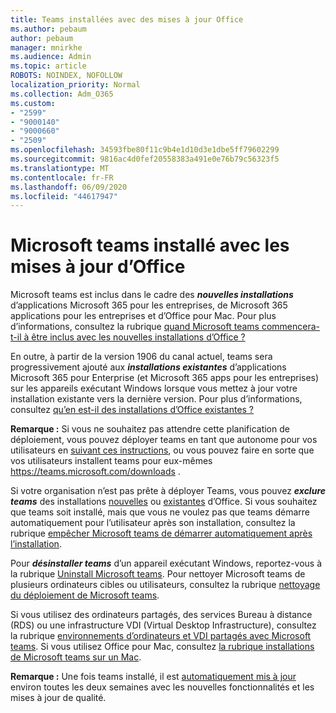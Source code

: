 ```yaml
---
title: Teams installées avec des mises à jour Office
ms.author: pebaum
author: pebaum
manager: mnirkhe
ms.audience: Admin
ms.topic: article
ROBOTS: NOINDEX, NOFOLLOW
localization_priority: Normal
ms.collection: Adm_O365
ms.custom:
- "2599"
- "9000140"
- "9000660"
- "2509"
ms.openlocfilehash: 34593fbe80f11c9b4e1d10d3e1dbe5ff79602299
ms.sourcegitcommit: 9816ac4d0fef20558383a491e0e76b79c56323f5
ms.translationtype: MT
ms.contentlocale: fr-FR
ms.lasthandoff: 06/09/2020
ms.locfileid: "44617947"
---
```

# <a name="microsoft-teams-installed-with-office-updates"></a>Microsoft teams installé avec les mises à jour d’Office

Microsoft teams est inclus dans le cadre des ***nouvelles installations*** d’applications Microsoft 365 pour les entreprises, de Microsoft 365 applications pour les entreprises et d’Office pour Mac. Pour plus d’informations, consultez la rubrique [quand Microsoft teams commencera-t-il à être inclus avec les nouvelles installations d’Office ?](https://docs.microsoft.com/deployoffice/teams-install#when-will-microsoft-teams-start-being-included-with-new-installations-of-microsoft-365-apps)

En outre, à partir de la version 1906 du canal actuel, teams sera progressivement ajouté aux ***installations existantes*** d’applications Microsoft 365 pour Enterprise (et Microsoft 365 apps pour les entreprises) sur les appareils exécutant Windows lorsque vous mettez à jour votre installation existante vers la dernière version. Pour plus d’informations, consultez [qu’en est-il des installations d’Office existantes ?](https://docs.microsoft.com/deployoffice/teams-install#what-about-existing-installations-of-microsoft-365-apps)

**Remarque :** Si vous ne souhaitez pas attendre cette planification de déploiement, vous pouvez déployer teams en tant que autonome pour vos utilisateurs en [suivant ces instructions](https://docs.microsoft.com/MicrosoftTeams/msi-deployment), ou vous pouvez faire en sorte que vos utilisateurs installent teams pour eux-mêmes https://teams.microsoft.com/downloads .

Si votre organisation n’est pas prête à déployer Teams, vous pouvez ***exclure teams*** des installations [nouvelles](https://docs.microsoft.com/deployoffice/teams-install#how-to-exclude-microsoft-teams-from-new-installations-of-microsoft-365-apps) ou [existantes](https://docs.microsoft.com/deployoffice/teams-install#use-group-policy-to-control-the-installation-of-microsoft-teams) d’Office. Si vous souhaitez que teams soit installé, mais que vous ne voulez pas que teams démarre automatiquement pour l’utilisateur après son installation, consultez la rubrique [empêcher Microsoft teams de démarrer automatiquement après l’installation](https://docs.microsoft.com/deployoffice/teams-install#use-group-policy-to-prevent-microsoft-teams-from-starting-automatically-after-installation).

Pour ***désinstaller teams*** d’un appareil exécutant Windows, reportez-vous à la rubrique [Uninstall Microsoft teams](https://support.office.com/article/uninstall-microsoft-teams-3b159754-3c26-4952-abe7-57d27f5f4c81). Pour nettoyer Microsoft teams de plusieurs ordinateurs cibles ou utilisateurs, consultez la rubrique [nettoyage du déploiement de Microsoft teams](https://docs.microsoft.com/microsoftteams/scripts/powershell-script-teams-deployment-clean-up).

Si vous utilisez des ordinateurs partagés, des services Bureau à distance (RDS) ou une infrastructure VDI (Virtual Desktop Infrastructure), consultez la rubrique [environnements d’ordinateurs et VDI partagés avec Microsoft teams](https://docs.microsoft.com/deployoffice/teams-install#shared-computer-and-vdi-environments-with-microsoft-teams). Si vous utilisez Office pour Mac, consultez [la rubrique installations de Microsoft teams sur un Mac](https://docs.microsoft.com/deployoffice/teams-install#microsoft-teams-installations-on-a-mac).

**Remarque :** Une fois teams installé, il est [automatiquement mis à jour](https://docs.microsoft.com/deployoffice/teams-install#feature-and-quality-updates-for-microsoft-teams) environ toutes les deux semaines avec les nouvelles fonctionnalités et les mises à jour de qualité. 